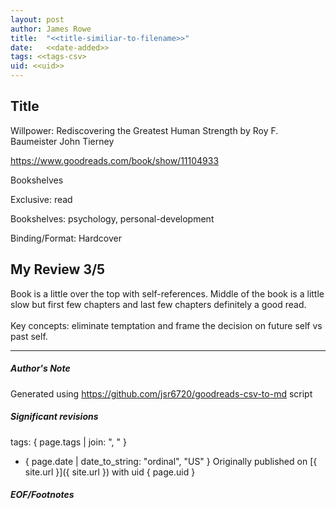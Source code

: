 ```yaml
---
layout: post
author: James Rowe
title:  "<<title-similiar-to-filename>>"
date:   <<date-added>>
tags: <<tags-csv>
uid: <<uid>>
---
```


<!-- highly dependent on how you personally use jekyll templates, and how you want this to show up -->

## Title

Willpower: Rediscovering the Greatest Human Strength by Roy F. Baumeister
John Tierney 

https://www.goodreads.com/book/show/11104933

Bookshelves

Exclusive: read

Bookshelves: psychology, personal-development

Binding/Format: Hardcover

## My Review 3/5

Book is a little over the top with self-references. Middle of the book is a little slow but first few chapters and last few chapters definitely a good read.<br/><br/>Key concepts: eliminate temptation and frame the decision on future self vs past self.

---

##### Author's Note

Generated using https://github.com/jsr6720/goodreads-csv-to-md script

##### Significant revisions

tags: { page.tags | join: ", " } <!-- todo move this somewhere -->

- { page.date | date_to_string: "ordinal", "US" } Originally published on [{ site.url }]({ site.url }) with uid { page.uid }

##### EOF/Footnotes
